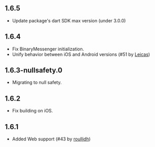 ## 1.6.5
- Update package's dart SDK max version (under 3.0.0)

## 1.6.4

- Fix BinaryMessenger initialization.
- Unify behavior between iOS and Android versions (#51 by [Leicas](https://github.com/Leicas))

## 1.6.3-nullsafety.0

- Migrating to null safety.

## 1.6.2

- Fix building on iOS.

## 1.6.1

- Added Web support (#43 by [roulljdh](https://github.com/roulljdh))